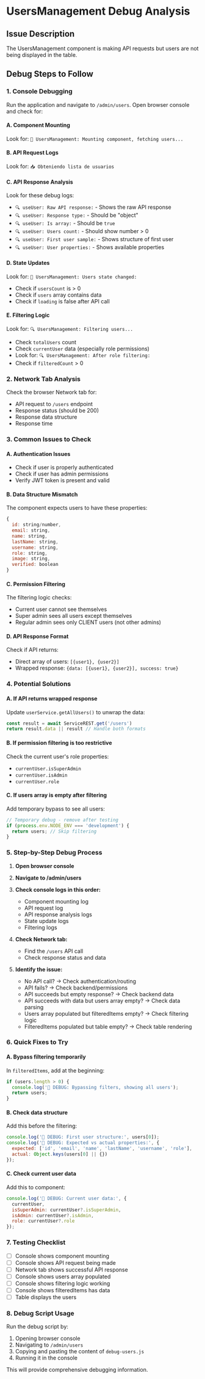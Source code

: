 # UsersManagement Debug Analysis

## Issue Description
The UsersManagement component is making API requests but users are not being displayed in the table.

## Debug Steps to Follow

### 1. Console Debugging
Run the application and navigate to `/admin/users`. Open browser console and check for:

#### A. Component Mounting
Look for: `🔄 UsersManagement: Mounting component, fetching users...`

#### B. API Request Logs
Look for: `📥 Obteniendo lista de usuarios`

#### C. API Response Analysis
Look for these debug logs:
- `🔍 useUser: Raw API response:` - Shows the raw API response
- `🔍 useUser: Response type:` - Should be "object" 
- `🔍 useUser: Is array:` - Should be `true`
- `🔍 useUser: Users count:` - Should show number > 0
- `🔍 useUser: First user sample:` - Shows structure of first user
- `🔍 useUser: User properties:` - Shows available properties

#### D. State Updates
Look for: `👥 UsersManagement: Users state changed:`
- Check if `usersCount` is > 0
- Check if `users` array contains data
- Check if `loading` is false after API call

#### E. Filtering Logic
Look for: `🔍 UsersManagement: Filtering users...`
- Check `totalUsers` count
- Check `currentUser` data (especially role permissions)
- Look for: `🔍 UsersManagement: After role filtering:`
- Check if `filteredCount` > 0

### 2. Network Tab Analysis
Check the browser Network tab for:
- API request to `/users` endpoint
- Response status (should be 200)
- Response data structure
- Response time

### 3. Common Issues to Check

#### A. Authentication Issues
- Check if user is properly authenticated
- Check if user has admin permissions
- Verify JWT token is present and valid

#### B. Data Structure Mismatch
The component expects users to have these properties:
```javascript
{
  id: string/number,
  email: string,
  name: string,
  lastName: string,
  username: string,
  role: string,
  image: string,
  verified: boolean
}
```

#### C. Permission Filtering
The filtering logic checks:
- Current user cannot see themselves
- Super admin sees all users except themselves
- Regular admin sees only CLIENT users (not other admins)

#### D. API Response Format
Check if API returns:
- Direct array of users: `[{user1}, {user2}]`
- Wrapped response: `{data: [{user1}, {user2}], success: true}`

### 4. Potential Solutions

#### A. If API returns wrapped response
Update `userService.getAllUsers()` to unwrap the data:
```javascript
const result = await ServiceREST.get('/users')
return result.data || result // Handle both formats
```

#### B. If permission filtering is too restrictive
Check the current user's role properties:
- `currentUser.isSuperAdmin`
- `currentUser.isAdmin`
- `currentUser.role`

#### C. If users array is empty after filtering
Add temporary bypass to see all users:
```javascript
// Temporary debug - remove after testing
if (process.env.NODE_ENV === 'development') {
  return users; // Skip filtering
}
```

### 5. Step-by-Step Debug Process

1. **Open browser console**
2. **Navigate to /admin/users**
3. **Check console logs in this order:**
   - Component mounting log
   - API request log
   - API response analysis logs
   - State update logs
   - Filtering logs

4. **Check Network tab:**
   - Find the `/users` API call
   - Check response status and data

5. **Identify the issue:**
   - No API call? → Check authentication/routing
   - API fails? → Check backend/permissions
   - API succeeds but empty response? → Check backend data
   - API succeeds with data but users array empty? → Check data parsing
   - Users array populated but filteredItems empty? → Check filtering logic
   - FilteredItems populated but table empty? → Check table rendering

### 6. Quick Fixes to Try

#### A. Bypass filtering temporarily
In `filteredItems`, add at the beginning:
```javascript
if (users.length > 0) {
  console.log('🔧 DEBUG: Bypassing filters, showing all users');
  return users;
}
```

#### B. Check data structure
Add this before the filtering:
```javascript
console.log('🔧 DEBUG: First user structure:', users[0]);
console.log('🔧 DEBUG: Expected vs actual properties:', {
  expected: ['id', 'email', 'name', 'lastName', 'username', 'role'],
  actual: Object.keys(users[0] || {})
});
```

#### C. Check current user data
Add this to component:
```javascript
console.log('🔧 DEBUG: Current user data:', {
  currentUser,
  isSuperAdmin: currentUser?.isSuperAdmin,
  isAdmin: currentUser?.isAdmin,
  role: currentUser?.role
});
```

### 7. Testing Checklist

- [ ] Console shows component mounting
- [ ] Console shows API request being made
- [ ] Network tab shows successful API response
- [ ] Console shows users array populated
- [ ] Console shows filtering logic working
- [ ] Console shows filteredItems has data
- [ ] Table displays the users

### 8. Debug Script Usage

Run the debug script by:
1. Opening browser console
2. Navigating to `/admin/users`
3. Copying and pasting the content of `debug-users.js`
4. Running it in the console

This will provide comprehensive debugging information.
